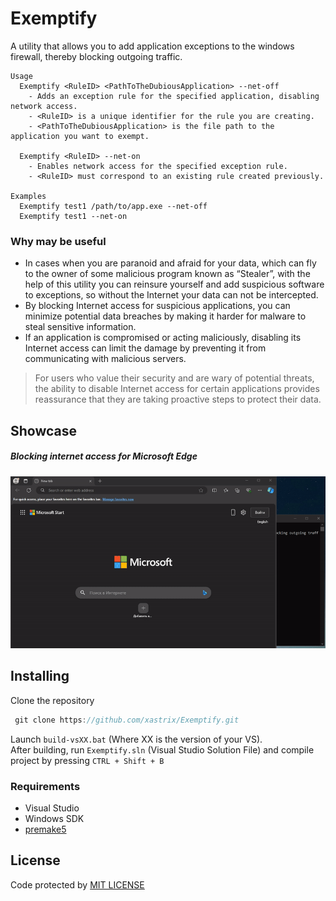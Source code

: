 # Exemptify
A utility that allows you to add application exceptions to the windows firewall, thereby blocking outgoing traffic.
```
Usage
  Exemptify <RuleID> <PathToTheDubiousApplication> --net-off
    - Adds an exception rule for the specified application, disabling network access.
    - <RuleID> is a unique identifier for the rule you are creating.
    - <PathToTheDubiousApplication> is the file path to the application you want to exempt.

  Exemptify <RuleID> --net-on
    - Enables network access for the specified exception rule.
    - <RuleID> must correspond to an existing rule created previously.

Examples
  Exemptify test1 /path/to/app.exe --net-off
  Exemptify test1 --net-on
```
### Why may be useful
- In cases when you are paranoid and afraid for your data, which can fly to the owner of some malicious program known as “Stealer”, with the help of this utility you can reinsure yourself and add suspicious software to exceptions, so without the Internet your data can not be intercepted.
- By blocking Internet access for suspicious applications, you can minimize potential data breaches by making it harder for malware to steal sensitive information.
- If an application is compromised or acting maliciously, disabling its Internet access can limit the damage by preventing it from communicating with malicious servers.
> For users who value their security and are wary of potential threats, the ability to disable Internet access for certain applications provides reassurance that they are taking proactive steps to protect their data.
## Showcase
##### Blocking internet access for Microsoft Edge
![Showcase](https://github.com/xastrix/Exemptify/blob/master/media/showcase.gif)
## Installing
Clone the repository
```c
 git clone https://github.com/xastrix/Exemptify.git
```
Launch ```build-vsXX.bat``` (Where XX is the version of your VS).  
After building, run ```Exemptify.sln``` (Visual Studio Solution File) and compile project by pressing ```CTRL + Shift + B```
### Requirements
* Visual Studio
* Windows SDK
* [premake5](https://github.com/premake/premake-core/releases)
## License
Code protected by [MIT LICENSE](https://github.com/xastrix/Exemptify/blob/master/LICENSE)
